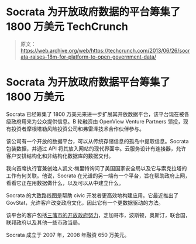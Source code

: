 # Socrata 为开放政府数据的平台筹集了 1800 万美元 TechCrunch

> 原文：<https://web.archive.org/web/https://techcrunch.com/2013/06/26/socrata-raises-18m-for-platform-to-open-government-data/>

# Socrata 为开放政府数据平台筹集了 1800 万美元

Socrata 已经筹集了 1800 万美元来进一步扩展其开放数据平台，该平台现在被各级政府用来为公众提供信息。B 轮融资由 OpenView Venture Partners 领投，现有投资者摩根塔勒风险投资公司和弗雷泽技术合作伙伴参与。

该公司有一个开放的数据平台，可以从传统存储信息的孤岛中提取信息。Socrata 包装数据，并通过 API 将其放入网站的现代界面中。云服务设计有连接器，允许客户安排结构化和非结构化数据库的数据交付。

我向首席执行官兼创始人凯文·梅里特询问了美国国家安全局以及它与索克拉塔的工作有何关联。他说，Socrata 在光谱的另一端有一个平台，旨在帮助政府上网，看看它正在用数据做什么，以及可以从中建立什么。

Socrata 的大致路线图是帮助 civic 开发者更高效地构建应用。它最近推出了 GovStat，允许客户改变政府文化，因此它有一个更数据驱动的方法。

该平台的客户包括[三藩市的开放政府努力](https://web.archive.org/web/20221207202719/https://beta.techcrunch.com/2012/03/09/san-francisco-open-data/)，芝加哥市，波斯顿，奥斯汀，联合国，联邦政府以及其他一些市政当局。

Socrata 成立于 2007 年，2008 年融资 650 万美元。